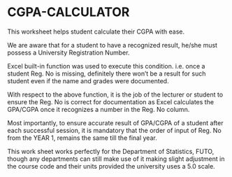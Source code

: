# CGPA-CALCULATOR

This worksheet helps student calculate their CGPA with ease.

We are aware that for a student to have a recognized result, he/she must possess a University Registration Number.

Excel built-in function was used to execute this condition. i.e. once a student Reg. No is missing, definitely there won’t be a result for such student even if the name and grades were documented.

With respect to the above function, it is the job of the lecturer or student to ensure the Reg. No is correct for documentation as Excel calculates the GPA/CGPA once it recognizes a number in the Reg. No column.

Most importantly, to ensure accurate result of GPA/CGPA of a student after each successful session, it is mandatory that the order of input of Reg. No from the YEAR 1, remains the same till the final year.

This work sheet works perfectly for the Department of Statistics, FUTO, though any departments can still make use of it making slight adjustment in the course code and their units provided the university uses a 5.0 scale.

